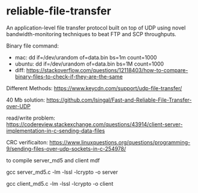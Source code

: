 # reliable-file-transfer
An application-level file transfer protocol built on top of UDP using novel bandwidth-monitoring techniques to beat FTP and SCP throughputs.


Binary file command: 
- mac: dd if=/dev/urandom of=data.bin bs=1m count=1000
- ubuntu: dd if=/dev/urandom of=data.bin bs=1M count=1000
- diff: https://stackoverflow.com/questions/12118403/how-to-compare-binary-files-to-check-if-they-are-the-same

Different Methods: https://www.keycdn.com/support/udp-file-transfer/ 

40 Mb solution: https://github.com/lsingal/Fast-and-Reliable-File-Transfer-over-UDP

read/write problem: https://codereview.stackexchange.com/questions/43914/client-server-implementation-in-c-sending-data-files

CRC verificaiton:  https://www.linuxquestions.org/questions/programming-9/sending-files-over-udp-sockets-in-c-254978/

to compile server_md5 and client mdf


gcc server_md5.c -lm -lssl -lcrypto -o server


gcc client_md5.c -lm -lssl -lcrypto -o client 
